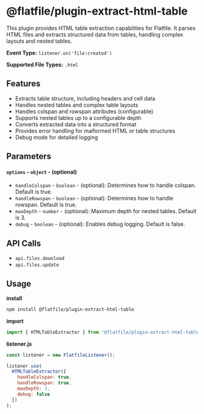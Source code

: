<!-- START_INFOCARD -->

# @flatfile/plugin-extract-html-table

This plugin provides HTML table extraction capabilities for Flatfile. It parses HTML files and extracts structured data from tables, handling complex layouts and nested tables.

**Event Type:** `listener.on('file:created')`

**Supported File Types:** `.html`

<!-- END_INFOCARD -->

## Features

- Extracts table structure, including headers and cell data
- Handles nested tables and complex table layouts
- Handles colspan and rowspan attributes (configurable)
- Supports nested tables up to a configurable depth
- Converts extracted data into a structured format
- Provides error handling for malformed HTML or table structures
- Debug mode for detailed logging

## Parameters

#### `options` - `object` - (optional)

- `handleColspan` - `boolean` - (optional): Determines how to handle colspan. Default is true.
- `handleRowspan` - `boolean` - (optional): Determines how to handle rowspan. Default is true.
- `maxDepth` - `number` - (optional): Maximum depth for nested tables. Default is 3.
- `debug` - `boolean` - (optional): Enables debug logging. Default is false.

## API Calls

- `api.files.download`
- `api.files.update`

## Usage

**install**
```bash
npm install @flatfile/plugin-extract-html-table
```

**import**
```javascript
import { HTMLTableExtractor } from '@flatfile/plugin-extract-html-table';
```

**listener.js**
```javascript
const listener = new FlatfileListener();

listener.use(
  HTMLTableExtractor({
    handleColspan: true,
    handleRowspan: true,
    maxDepth: 3,
    debug: false
  })
);
```
